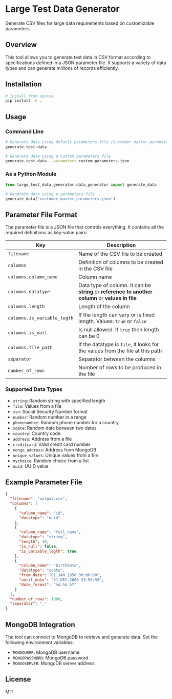 # Large Test Data Generator

Generate CSV files for large data requirements based on customizable parameters.

## Overview

This tool allows you to generate test data in CSV format according to specifications defined in a JSON parameter file. It supports a variety of data types and can generate millions of records efficiently.

## Installation

```bash
# Install from source
pip install -e .
```

## Usage

### Command Line

```bash
# Generate data using default parameters file (customer_master_parameters.json)
generate-test-data

# Generate data using a custom parameters file
generate-test-data --parameters custom_parameters.json
```

### As a Python Module

```python
from large_test_data_generator.data_generator import generate_data

# Generate data using a parameters file
generate_data('customer_master_parameters.json')
```

## Parameter File Format

The parameter file is a JSON file that controls everything. It contains all the required definitions as key-value pairs:

| Key | Description |
|-----|-------------|
| `filename` | Name of the CSV file to be created |
| `columns` | Definition of columns to be created in the CSV file |
| `columns.column_name` | Column name |
| `columns.datatype` | Data type of column. It can be **string** or **reference to another column** or **values in file** |
| `columns.length` | Length of the column |
| `columns.is_variable_legth` | If the length can vary or is fixed length. Values: `true` or `false` |
| `columns.is_null` | Is null allowed. If `true` then length can be 0 |
| `columns.file_path` | If the datatype is `file`, it looks for the values from the file at this path |
| `separator` | Separator between the columns |
| `number_of_rows` | Number of rows to be produced in the file |

### Supported Data Types

- `string`: Random string with specified length
- `file`: Values from a file
- `ssn`: Social Security Number format
- `number`: Random number in a range
- `phonenumber`: Random phone number for a country
- `xdate`: Random date between two dates
- `country`: Country code
- `address`: Address from a file
- `creditcard`: Valid credit card number
- `mongo_address`: Address from MongoDB
- `unique_values`: Unique values from a file
- `mychoice`: Random choice from a list
- `uuid`: UUID value

## Example Parameter File

```json
{
  "filename": "output.csv",
  "columns": [
    {
      "column_name": "id",
      "datatype": "uuid"
    },
    {
      "column_name": "full_name",
      "datatype": "string",
      "length": 30,
      "is_null": false,
      "is_variable_legth": true
    },
    {
      "column_name": "birthdate",
      "datatype": "xdate",
      "from_date": "01.JAN.1950 00:00:00",
      "until_date": "31.DEC.2000 23:59:59",
      "date_format": "%d.%b.%Y"
    }
  ],
  "number_of_rows": 1000,
  "separator": ","
}
```

## MongoDB Integration

The tool can connect to MongoDB to retrieve and generate data. Set the following environment variables:

- `MONGOUSER`: MongoDB username
- `MONGOPASSWORD`: MongoDB password
- `MONGOSERVER`: MongoDB server address

## License

MIT